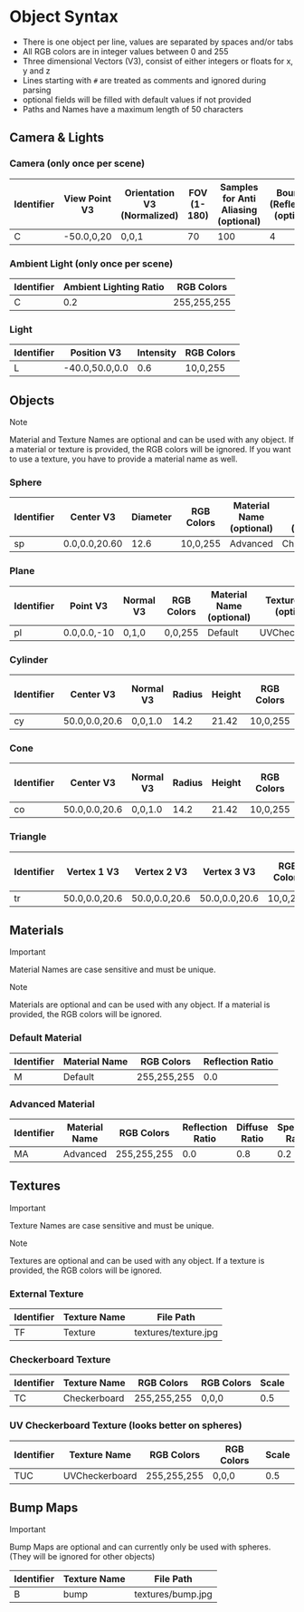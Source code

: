 # Object Syntax
- There is one object per line, values are separated by spaces and/or tabs
- All RGB colors are in integer values between 0 and 255
- Three dimensional Vectors (V3), consist of either integers or floats for x, y and z
- Lines starting with `#` are treated as comments and ignored during parsing
- optional fields will be filled with default values if not provided
- Paths and Names have a maximum length of 50 characters


## Camera & Lights
### Camera (only once per scene)
| **Identifier** | **View Point V3** | **Orientation V3 (Normalized)** | **FOV (1-180)** | **Samples for Anti Aliasing** (optional) | **Bounces (Reflection)** (optional) | **Threads (1-32)** (optional) |
|----------------|-------------------|---------------------------------|-----------------|------------------------------------------|-------------------------------------|-------------------------------|
| C              | -50.0,0,20        | 0,0,1                           | 70              | 100                                      | 4                                   | 8                             |

### Ambient Light (only once per scene)
| **Identifier** | **Ambient Lighting Ratio** | **RGB Colors** |
|----------------|----------------------------|----------------|
| C              | 0.2                        | 255,255,255    |

### Light
| **Identifier** | **Position V3** | **Intensity** | **RGB Colors** |
|----------------|-----------------|---------------|----------------|
| L              | -40.0,50.0,0.0  | 0.6           | 10,0,255       |

## Objects
> [!NOTE]
> Material and Texture Names are optional and can be used with any object. If a material or texture is provided, the RGB colors will be ignored.
> If you want to use a texture, you have to provide a material name as well.

### Sphere
| **Identifier** | **Center V3** | **Diameter** | **RGB Colors** | **Material Name** (optional) | **Texture Name** (optional) |
|----------------|---------------|--------------|----------------|------------------------------|-----------------------------|
| sp             | 0.0,0.0,20.60   | 12.6       | 10,0,255       | Advanced                     | Checkerboard                |

### Plane
| **Identifier** | **Point V3** | **Normal V3** | **RGB Colors** | **Material Name** (optional) | **Texture Name** (optional) |
|----------------|--------------|---------------|----------------|------------------------------|-----------------------------|
| pl             | 0.0,0.0,-10  | 0,1,0         | 0,0,255        | Default                      | UVCheckerboard              |

### Cylinder
| **Identifier** | **Center V3** | **Normal V3** | **Radius** | **Height** | **RGB Colors** | **Material Name** (optional) | **Texture Name** (optional) |
|----------------|---------------|---------------|------------|------------|----------------|------------------------------|-----------------------------|
| cy             | 50.0,0.0,20.6 | 0,0,1.0       | 14.2       | 21.42      | 10,0,255       |                              |                             |

### Cone
| **Identifier** | **Center V3** | **Normal V3** | Radius    | Height      | **RGB Colors** | **Material Name** (optional) | **Texture Name** (optional)|
|----------------|---------------|---------------|-----------|------------|----------------|------------------------------|-----------------------------|
| co             | 50.0,0.0,20.6 | 0,0,1.0       | 14.2      | 21.42      | 10,0,255       |                              |                             |

### Triangle
| **Identifier** | **Vertex 1 V3** | **Vertex 2 V3** | **Vertex 3 V3** | **RGB Colors** | **Material Name** (optional) | **Texture Name** (optional) |
|----------------|-----------------|-----------------|-----------------|----------------|------------------------------|-----------------------------|
| tr             | 50.0,0.0,20.6   | 50.0,0.0,20.6   | 50.0,0.0,20.6   | 10,0,255       |                              |                             |


## Materials
> [!IMPORTANT]
> Material Names are case sensitive and must be unique.

> [!NOTE]
> Materials are optional and can be used with any object. If a material is provided, the RGB colors will be ignored.

### Default Material
| **Identifier** | **Material Name** | **RGB Colors** | **Reflection Ratio** |
|----------------|-------------------|----------------|----------------------|
| M              | Default           | 255,255,255    | 0.0                  |

### Advanced Material
| **Identifier** | **Material Name** | **RGB Colors** | **Reflection Ratio** | **Diffuse Ratio** | **Specular Ratio** | **Shininess** |
|----------------|-------------------|----------------|----------------------|-------------------|--------------------|---------------|
| MA             | Advanced          | 255,255,255    | 0.0                  | 0.8               | 0.2                | 32            |

## Textures
> [!IMPORTANT]
> Texture Names are case sensitive and must be unique.

> [!NOTE]
> Textures are optional and can be used with any object. If a texture is provided, the RGB colors will be ignored.

### External Texture
| **Identifier** | **Texture Name** | **File Path**        |
|----------------|------------------|----------------------|
| TF             | Texture          | textures/texture.jpg |

### Checkerboard Texture 
| **Identifier** | **Texture Name** | **RGB Colors** | **RGB Colors** | **Scale** |
|----------------|------------------|----------------|----------------|-----------|
| TC             | Checkerboard     | 255,255,255    | 0,0,0          | 0.5       |

### UV Checkerboard Texture (looks better on spheres)
| **Identifier** | **Texture Name** | **RGB Colors** | **RGB Colors** | **Scale** |
|----------------|------------------|----------------|----------------|-----------|
| TUC            | UVCheckerboard   | 255,255,255    | 0,0,0          | 0.5       |

## Bump Maps
> [!IMPORTANT]
> Bump Maps are optional and can currently only be used with spheres. (They will be ignored for other objects)

| **Identifier** | **Texture Name** | **File Path**     |
|----------------|------------------|-------------------|
| B              | bump             | textures/bump.jpg |